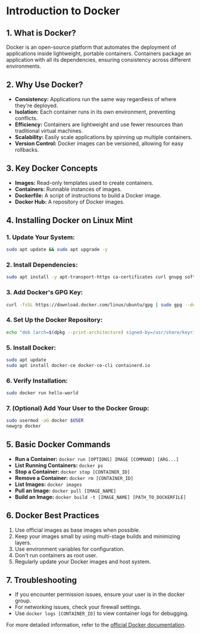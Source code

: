 # Introduction to Docker

## 1. What is Docker?
Docker is an open-source platform that automates the deployment of applications inside lightweight, portable containers. Containers package an application with all its dependencies, ensuring consistency across different environments.

## 2. Why Use Docker?
- **Consistency:** Applications run the same way regardless of where they're deployed.
- **Isolation:** Each container runs in its own environment, preventing conflicts.
- **Efficiency:** Containers are lightweight and use fewer resources than traditional virtual machines.
- **Scalability:** Easily scale applications by spinning up multiple containers.
- **Version Control:** Docker images can be versioned, allowing for easy rollbacks.

## 3. Key Docker Concepts
- **Images:** Read-only templates used to create containers.
- **Containers:** Runnable instances of images.
- **Dockerfile:** A script of instructions to build a Docker image.
- **Docker Hub:** A repository of Docker images.

## 4. Installing Docker on Linux Mint

### 1. Update Your System:
```bash
sudo apt update && sudo apt upgrade -y
```

### 2. Install Dependencies:
```bash
sudo apt install -y apt-transport-https ca-certificates curl gnupg software-properties-common
```

### 3. Add Docker's GPG Key:
```bash
curl -fsSL https://download.docker.com/linux/ubuntu/gpg | sudo gpg --dearmor -o /usr/share/keyrings/docker-archive-keyring.gpg
```

### 4. Set Up the Docker Repository:
```bash
echo "deb [arch=$(dpkg --print-architecture) signed-by=/usr/share/keyrings/docker-archive-keyring.gpg] https://download.docker.com/linux/ubuntu $(lsb_release -cs) stable" | sudo tee /etc/apt/sources.list.d/docker.list > /dev/null
```

### 5. Install Docker:
```bash
sudo apt update
sudo apt install docker-ce docker-ce-cli containerd.io
```

### 6. Verify Installation:
```bash
sudo docker run hello-world
```

### 7. (Optional) Add Your User to the Docker Group:
```bash
sudo usermod -aG docker $USER
newgrp docker
```

## 5. Basic Docker Commands
- **Run a Container:** `docker run [OPTIONS] IMAGE [COMMAND] [ARG...]`
- **List Running Containers:** `docker ps`
- **Stop a Container:** `docker stop [CONTAINER_ID]`
- **Remove a Container:** `docker rm [CONTAINER_ID]`
- **List Images:** `docker images`
- **Pull an Image:** `docker pull [IMAGE_NAME]`
- **Build an Image:** `docker build -t [IMAGE_NAME] [PATH_TO_DOCKERFILE]`

## 6. Docker Best Practices
1. Use official images as base images when possible.
2. Keep your images small by using multi-stage builds and minimizing layers.
3. Use environment variables for configuration.
4. Don't run containers as root user.
5. Regularly update your Docker images and host system.

## 7. Troubleshooting
- If you encounter permission issues, ensure your user is in the docker group.
- For networking issues, check your firewall settings.
- Use `docker logs [CONTAINER_ID]` to view container logs for debugging.

For more detailed information, refer to the [official Docker documentation](https://docs.docker.com/).